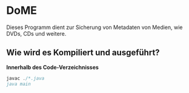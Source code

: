 # DoME
Dieses Programm dient zur Sicherung von Metadaten von Medien, wie DVDs, CDs und weitere.

## Wie wird es Kompiliert und ausgeführt?
**Innerhalb des Code-Verzeichnisses**  
```java
javac ./*.java  
java main
```
